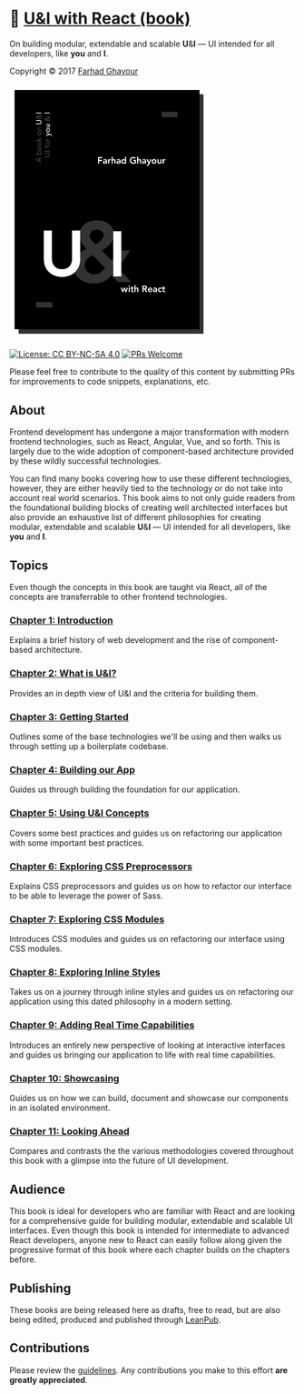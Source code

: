 # :book: [U&I with React (book)](https://leanpub.com/ui-react)

On building modular, extendable and scalable **U**&**I** — UI intended for all developers, like **you** and **I**.

Copyright © 2017 [Farhad Ghayour](https://twitter.com/farhadg_com)

<a target="_blank" href="https://leanpub.com/ui-react">
  <img width="350" src="manuscript/images/book-cover-preview.jpg" alt="U&I with React Book" />
</a>

[![License: CC BY-NC-SA 4.0](https://img.shields.io/badge/License-CC%20BY--NC--SA%204.0-blue.svg)](LICENSE)
[![PRs Welcome](https://img.shields.io/badge/PRs-welcome-brightgreen.svg)](CONTRIBUTING.md)

Please feel free to contribute to the quality of this content by submitting PRs for improvements to code snippets, explanations, etc.

## About
Frontend development has undergone a major transformation with modern frontend technologies, such as React, Angular, Vue, and so forth. This is largely due to the wide adoption of component-based architecture provided by these wildly successful technologies.

You can find many books covering how to use these different technologies, however, they are either heavily tied to the technology or do not take into account real world scenarios. This book aims to not only guide readers from the foundational building blocks of creating well architected interfaces but also provide an exhaustive list of different philosophies for creating modular, extendable and scalable **U**&**I** — UI intended for all developers, like **you** and **I**.

## Topics
Even though the concepts in this book are taught via React, all of the concepts are transferrable to other frontend technologies.

### [Chapter 1: Introduction](https://github.com/FarhadG/ui-react/blob/master/manuscript/chapter1.md)
Explains a brief history of web development and the rise of component-based architecture.

### [Chapter 2: What is U&I?](https://github.com/FarhadG/ui-react/blob/master/manuscript/chapter2.md)
Provides an in depth view of U&I and the criteria for building them.

### [Chapter 3: Getting Started](https://github.com/FarhadG/ui-react/blob/master/manuscript/chapter3.md)
Outlines some of the base technologies we'll be using and then walks us through setting up a boilerplate codebase.

### [Chapter 4: Building our App](https://github.com/FarhadG/ui-react/blob/master/manuscript/chapter4.md)
Guides us through building the foundation for our application.

### [Chapter 5: Using U&I Concepts](https://github.com/FarhadG/ui-react/blob/master/manuscript/chapter5.md)
Covers some best practices and guides us on refactoring our application with some important best practices.

### [Chapter 6: Exploring CSS Preprocessors](https://github.com/FarhadG/ui-react/blob/master/manuscript/chapter6.md)
Explains CSS preprocessors and guides us on how to refactor our interface to be able to leverage the power of Sass.

### [Chapter 7: Exploring CSS Modules](https://github.com/FarhadG/ui-react/blob/master/manuscript/chapter7.md)
Introduces CSS modules and guides us on refactoring our interface using CSS modules.

### [Chapter 8: Exploring Inline Styles](https://github.com/FarhadG/ui-react/blob/master/manuscript/chapter8.md)
Takes us on a journey through inline styles and guides us on refactoring our application using this dated philosophy in a modern setting.

### [Chapter 9: Adding Real Time Capabilities](https://github.com/FarhadG/ui-react/blob/master/manuscript/chapter9.md)
Introduces an entirely new perspective of looking at interactive interfaces and guides us bringing our application to life with real time capabilities.

### [Chapter 10: Showcasing](https://github.com/FarhadG/ui-react/blob/master/manuscript/chapter10.md)
Guides us on how we can build, document and showcase our components in an isolated environment.

### [Chapter 11: Looking Ahead](https://github.com/FarhadG/ui-react/blob/master/manuscript/chapter11.md)
Compares and contrasts the the various methodologies covered throughout this book with a glimpse into the future of UI development.

## Audience
This book is ideal for developers who are familiar with React and are looking for a comprehensive guide for building modular, extendable and scalable UI interfaces. Even though this book is intended for intermediate to advanced React developers, anyone new to React can easily follow along given the progressive format of this book where each chapter builds on the chapters before. 

## Publishing
These books are being released here as drafts, free to read, but are also being edited, produced and published through [LeanPub](https://leanpub.com/ui-react).

## Contributions
Please review the [guidelines](CONTRIBUTING.md). Any contributions you make to this effort **are greatly appreciated**.
